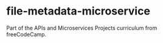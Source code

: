 # file-metadata-microservice
Part of the APIs and Microservices Projects curriculum from freeCodeCamp.
